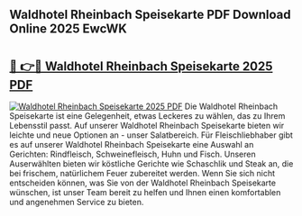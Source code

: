 ## Waldhotel Rheinbach Speisekarte PDF Download Online 2025 EwcWK

# <h2><a href="http://gc8qkr.nevu.top/?p=Waldhotel+Rheinbach+Speisekarte">🔗 👉🔴 Waldhotel Rheinbach Speisekarte 2025 PDF</a></h2>

[![Waldhotel Rheinbach Speisekarte 2025 PDF](https://i.imgur.com/dBaPXMq.png)](http://gc8qkr.nevu.top/?p=Waldhotel+Rheinbach+Speisekarte)
Die Waldhotel Rheinbach Speisekarte ist eine Gelegenheit, etwas Leckeres zu wählen, das zu Ihrem Lebensstil passt. Auf unserer Waldhotel Rheinbach Speisekarte bieten wir leichte und neue Optionen an - unser Salatbereich. Für Fleischliebhaber gibt es auf unserer Waldhotel Rheinbach Speisekarte eine Auswahl an Gerichten: Rindfleisch, Schweinefleisch, Huhn und Fisch. Unseren Auserwählten bieten wir köstliche Gerichte wie Schaschlik und Steak an, die bei frischem, natürlichem Feuer zubereitet werden. Wenn Sie sich nicht entscheiden können, was Sie von der Waldhotel Rheinbach Speisekarte wünschen, ist unser Team bereit zu helfen und Ihnen einen komfortablen und angenehmen Service zu bieten.
